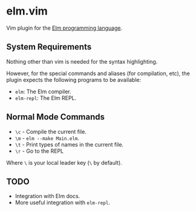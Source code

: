 # elm.vim

Vim plugin for the [Elm programming language](http://elm-lang.org/).

## System Requirements

Nothing other than vim is needed for the syntax highlighting.

However, for the special commands and aliases (for compilation, etc), the plugin expects the following programs to be available:

* `elm`: The Elm compiler.
* `elm-repl`: The Elm REPL.

## Normal Mode Commands

* `\c` - Compile the current file.
* `\m` - `elm --make Main.elm`.
* `\t` - Print types of names in the current file.
* `\r` - Go to the REPL

Where `\` is your local leader key (`\` by default).

## TODO

* Integration with Elm docs.
* More useful integration with `elm-repl`.

